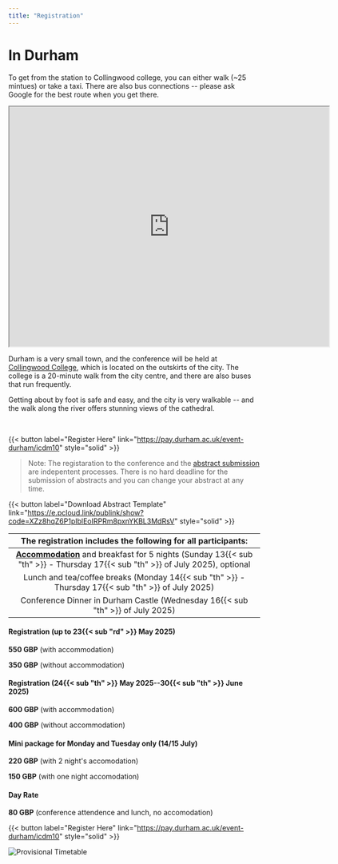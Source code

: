 ```yaml
---
title: "Registration"
---
```



# In Durham

To get from the station to Collingwood college, you can either walk (~25 mintues) or take a taxi. There are also bus connections -- please ask Google for the best route when you get there.

<iframe class="center_iframe" src="https://www.google.com/maps/d/u/0/embed?mid=17O_hma94fu4THLjl5A1DxI1Pmr_ggho&ehbc=2E312F" width="640" height="480"></iframe>

Durham is a very small town, and the conference will be held at [Collingwood College](https://www.durham.ac.uk/colleges-and-student-experience/colleges/collingwood/), which is located on the outskirts of the city. The college is a 20-minute walk from the city centre, and there are also buses that run frequently.

Getting about by foot is safe and easy, and the city is very walkable -- and the walk along the river offers stunning views of the cathedral.


<br>

{{< button label="Register Here" link="https://pay.durham.ac.uk/event-durham/icdm10" style="solid" >}}

> Note: The registaration to the conference and the [abstract submission](/abstracts/samples_abstract/) are indepentent processes. There is no hard deadline for the submission of abstracts and you can change your abstract at any time.

{{< button label="Download Abstract Template" link="https://e.pcloud.link/publink/show?code=XZz8hqZ6P1pIblEoIRPRm8pxnYKBL3MdRsV" style="solid" >}}


|The registration includes the following for all participants:|
|:--:|
|[**Accommodation**](https://www.durham.ac.uk/colleges-and-student-experience/colleges/collingwood/) and breakfast for 5 nights (Sunday 13{{< sub "th" >}} - Thursday 17{{< sub "th" >}} of July 2025), optional|
|Lunch and tea/coffee breaks (Monday 14{{< sub "th" >}} - Thursday 17{{< sub "th" >}} of July 2025)|
|Conference Dinner in Durham Castle (Wednesday 16{{< sub "th" >}} of July 2025)|

#### Registration (up to 23{{< sub "rd" >}} May 2025)

**550 GBP** (with accommodation)

**350 GBP** (without accommodation)

#### Registration (24{{< sub "th" >}} May 2025--30{{< sub "th" >}} June 2025)

**600 GBP** (with accommodation)

**400 GBP** (without accommodation)

#### Mini package for Monday and Tuesday only (14/15 July)

**220 GBP** (with 2 night's accomodation)

**150  GBP** (with one night accomodation)

#### Day Rate

**80 GBP** (conference attendence and lunch, no accomodation)



{{< button label="Register Here" link="https://pay.durham.ac.uk/event-durham/icdm10" style="solid" >}}


![Provisional Timetable](/images/gallery/timetable.png)
